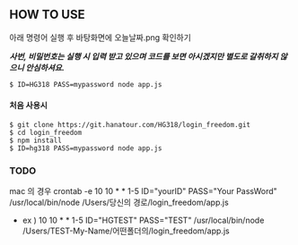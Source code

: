 ## HOW TO USE 

아래 명령어 실행 후 바탕화면에 오늘날짜.png 확인하기

***사번, 비밀번호는 실행 시 입력 받고 있으며 코드를 보면 아시겠지만 별도로 갈취하지 않으니 안심하셔요.***


```
$ ID=HG318 PASS=mypassword node app.js 
```

#### 처음 사용시 

```
$ git clone https://git.hanatour.com/HG318/login_freedom.git
$ cd login_freedom 
$ npm install 
$ ID=hg318 PASS=mypassword node app.js 
```


### TODO 
mac 의 경우 crontab -e
10 10 * * 1-5 ID="yourID" PASS="Your PassWord" /usr/local/bin/node /Users/당신의 경로/login_freedom/app.js

- ex ) 
10 10 * * 1-5 ID="HGTEST" PASS="TEST" /usr/local/bin/node /Users/TEST-My-Name/어떤폴더의/login_freedom/app.js
